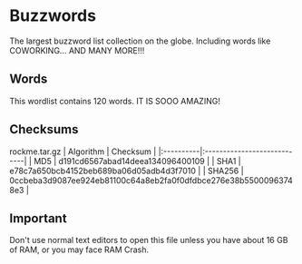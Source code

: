 # Buzzwords  
The largest buzzword list collection on the globe. Including words like COWORKING... AND MANY MORE!!!
## Words  
This wordlist contains 120 words. IT IS SOOO AMAZING!
## Checksums
rockme.tar.gz
| Algorithm | Checksum |
|:----------|:----------------------------|
| MD5       | d191cd6567abad14deea134096400109 |
| SHA1      | e78c7a650bcb4152beb689ba06d05adb4d3f7010 |
| SHA256    | 0ccbeba3d9087ee924eb81100c64a8eb2fa0f0dfdbce276e38b55000963748e3 |
## Important
Don't use normal text editors to open this file unless you have about 16 GB of RAM, or you may face RAM Crash.
